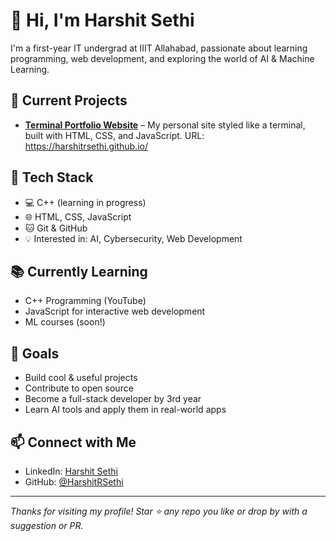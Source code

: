 # 👋 Hi, I'm Harshit Sethi

I'm a first-year IT undergrad at IIIT Allahabad, passionate about learning programming, web development, and exploring the world of AI & Machine Learning.

## 🚀 Current Projects
- **[Terminal Portfolio Website](https://github.com/HarshitRSethi/HarshitRSethi.github.io)** – My personal site styled like a terminal, built with HTML, CSS, and JavaScript.
URL: https://harshitrsethi.github.io/

## 🔧 Tech Stack
- 💻 C++ (learning in progress)
- 🌐 HTML, CSS, JavaScript
- 🐱 Git & GitHub
- 💡 Interested in: AI, Cybersecurity, Web Development

## 📚 Currently Learning
- C++ Programming (YouTube)
- JavaScript for interactive web development
- ML courses (soon!)

## 🌱 Goals
- Build cool & useful projects
- Contribute to open source
- Become a full-stack developer by 3rd year
- Learn AI tools and apply them in real-world apps

## 📫 Connect with Me
- LinkedIn: [Harshit Sethi](https://www.linkedin.com/in/harshitrsethi/)
- GitHub: [@HarshitRSethi](https://github.com/HarshitRSethi)

---

_Thanks for visiting my profile! Star ⭐️ any repo you like or drop by with a suggestion or PR._